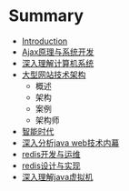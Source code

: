 # Summary

* [Introduction](README.md)
* [Ajax原理与系统开发](ajax-ylyxtkf.md)
* [深入理解计算机系统](shen-ru-li-jie-ji-suan-ji-xi-tong.md)
* [大型网站技术架构](daxingwangzhanjiagou.md)
  * 概述
  * 架构
  * 案例
  * 架构师
* [智能时代](zhi-neng-shi-dai.md)
* [深入分析java web技术内幕](shen-ru-fen-xi-java-web-ji-zhu-nei-mu.md)
* [redis开发与运维](rediskai-fa-yu-yun-wei.md)
* [redis设计与实现](redisshe-ji-yu-shi-xian.md)
* [深入理解java虚拟机](shen-ru-li-jie-java-xu-ni-ji.md)

